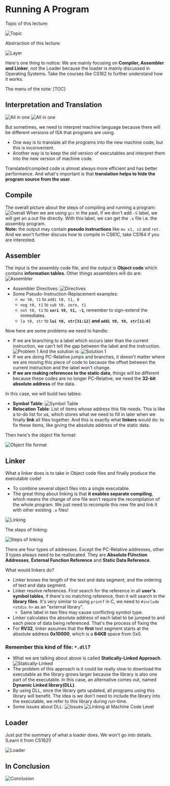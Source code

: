 # Running A Program

Topic of this lecture:

![Topic](./Image/Week5/week5-19.png)

Abstraction of this lecture:

![Layer](./Image/Week5/week5-20.png)

Here's one thing to notice: We are mainly focusing on **Compiler, Assembler and Linker**, not the Loader because the loader is mainly discussed in Operating Systems. Take the courses like CS162 to further understand how it works.  

The menu of the note:
[TOC]

## Interpretation and Translation

![All in one](./Image/Week5/week5-21.png)
![All in one](./Image/Week5/week5-22.png)

But sometimes, we need to interpret machine language because there will be different versions of ISA that programs are using.

- One way is to translate all the programs into the new machine code, but this is inconvenient.
- Another way is to keep the old version of executables and interpret them into the new version of machine code.

Translated/compiled code is almost always more efficient and has better performance. And what's important is that **translation helps to hide the program source from the user**.

## Compile

The overall picture about the steps of compiling and running a program:
![Overall](./Image/Week5/week5-23.png)
When we are using `gcc` in the past, if we don't add `-S` label, we will get an a.out file directly. With this label, we can get the `.s` file i.e. the assembly program.  
**Note:** the output may contain **pseudo instructions** like `mv x1, x2` and `ret`. And we won't further discuss how to compile in CS61C, take CS164 if you are interested.

## Assembler

The input is the assembly code file, and the output is **Object code** which contains **information tables**. Other things assemblers will do are:
![Assembler](./Image/Week5/week5-24.png)

- Assembler Directives:
  ![Directives](./Image/Week5/week5-25.png)
- Some Pseudo-Instruction-Replacement examples:
  - `mv t0, t1` to `addi t0, t1, 0`
  - `neg t0, t1` to `sub t0, zero, t1`
  - `not t0, t1` to **`xori t0, t1, -1`**, remember to sign-extend the immediates.
  - `la t0, str` to **`lui t0, str[31:12]` and `addi t0, t0, str[11:0]`**

Now here are some problems we need to handle:

- If we are branching to a label which occurs later than the current instruction, we can't tell the gap between the label and the instruction.
  ![Problem 1](./Image/Week5/week5-26.png)
  And the solution is:
  ![Solution 1](./Image/Week5/week5-27.png)
- If we are doing PC-Relative jumps and branches, it doesn't matter where we are moving this piece of code to because the offset between the current instruction and the label won't change.
- **If we are making references to the static data**, things will be different because these codes are no longer PC-Relative, we need the **32-bit absolute address** of the data.

In this case, we will build two tables:

- **Symbol Table**:
  ![Symbol Table](./Image/Week5/week5-28.png)
- **Relocation Table**: List of items whose address this file needs. This is like a to-do list for us, which stores what we need to fill in later when we finally **link** all files together. And this is exactly what **linkers** would do: to fix these items, like giving the absolute address of the static data.

Then here's the object file format:  

![Object file format](./Image/Week5/week5-29.png)

## Linker

What a linker does is to take in Object code files and finally produce the executable code!

- To combine several object files into a single executable.
- The great thing about linking is that **it enables separate compiling**, which means the change of one file won't require the recompilation of the whole program. We just need to recompile this new file and link it with other existing `.o` files!

![Linking](./Image/Week5/week5-30.png)  

The steps of linking:  

![Steps of linking](./Image/Week5/week5-31.png)  

There are four types of addresses. Except the PC-Relative addresses, other 3 types always need to be reallocated. They are **Absolute FUnction Addresses**, **External Function Reference** and **Static Data Reference**.

What would linkers do?

- Linker knows the length of the text and data segment, and the ordering of text and data segment.
- Linker resolve references. First search for the reference in all **user's symbol tables**, if there's no matching reference, then it will search in the **library files**. It's very similar to using `printf` in C, we need to `#include <stdio.h>` as an "external library".
  - Same label in two files may cause conflicting symbol type.
- Linker calculates the absolute address of each label to be jumped to and each piece of data being referenced. That's the process of fixing the
- For **RV32**, linker assumes that the **first** text segment starts at the absolute address **0x10000**, which is a **64KB** space from 0x0.

### Remember this kind of file: `*.dll`?

- What we are talking about above is called **Statically-Linked Approach**.
![Statically-Linked](./Image/Week5/week5-32.png)
- The problem of this approach is it could be really slow to download the executable as the library grows larger because the library is also one part of the executable. In this case, an alternative comes out, named **Dynamic Linked library(DLL)**.
- By using DLL, once the library gets updated, all programs using this library will benefit. The idea is we don't need to include the library into the executable, we refer to this library during run-time.
- Some issues about DLL:
![Issues](./Image/Week5/week5-33.png)
![Linking at Machine Code Level](./Image/Week5/week5-34.png)

## Loader

Just put the summary of what a loader does. We won't go into details.(Learn it from CS162!)  

![Loader](./Image/Week5/week5-35.png)

## In Conclusion

![Conclusion](./Image/Week5/week5-36.png)
